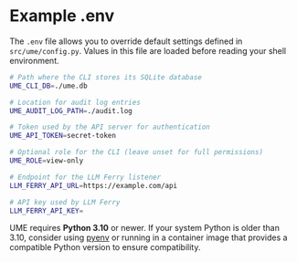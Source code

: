 # Example .env

The `.env` file allows you to override default settings defined in `src/ume/config.py`. Values in this file are loaded before reading your shell environment.

```bash
# Path where the CLI stores its SQLite database
UME_CLI_DB=./ume.db

# Location for audit log entries
UME_AUDIT_LOG_PATH=./audit.log

# Token used by the API server for authentication
UME_API_TOKEN=secret-token

# Optional role for the CLI (leave unset for full permissions)
UME_ROLE=view-only

# Endpoint for the LLM Ferry listener
LLM_FERRY_API_URL=https://example.com/api

# API key used by LLM Ferry
LLM_FERRY_API_KEY=
```

UME requires **Python 3.10** or newer. If your system Python is older than 3.10,
consider using [pyenv](https://github.com/pyenv/pyenv) or running in a
container image that provides a compatible Python version to ensure compatibility.
